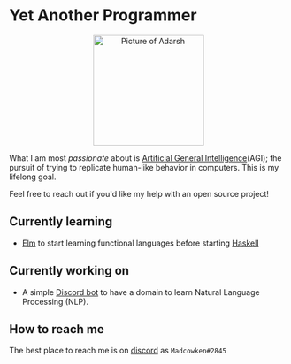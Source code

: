 # Yet Another Programmer

<!--
**adarshmelethil/adarshmelethil** is a ✨ _special_ ✨ repository because its `README.md` (this file) appears on your GitHub profile.
-->

<p align="center">
  <a href="https://www.linkedin.com/in/adarsh-melethil-54a079122/">
    <img width="200" height="200" 
  src="https://secure.gravatar.com/avatar/6de6f5225d50963c9ad937c35ca04d9d?s=200" 
  alt="Picture of Adarsh" title="Don't just hover, CLICK!"/>
  </a>
</p>


What I am most *passionate* about is 
[Artificial General Intelligence](https://imgs.xkcd.com/comics/skynet.png)(AGI); 
the pursuit of trying to replicate human-like behavior in computers. 
This is my lifelong goal. 

Feel free to reach out if you'd like my help with an open source project!

## Currently learning

* [Elm](https://elm-lang.org/) to start learning functional languages before starting [Haskell](https://www.haskell.org/)

## Currently working on

* A simple [Discord bot](https://discord.com/developers/docs/intro) to have a domain to learn Natural Language Processing (NLP).

## How to reach me

The best place to reach me is on [discord](https://discord.gg/XNBGUy) as `Madcowken#2845`

<!--
Here are some ideas to get you started:

- 🔭 I’m currently working on ...
- 🌱 I’m currently learning ...
- 👯 I’m looking to collaborate on ...
- 🤔 I’m looking for help with ...
- 💬 Ask me about ...
- 📫 How to reach me: ...
- 😄 Pronouns: ...
- ⚡ Fun fact: ...
-->
